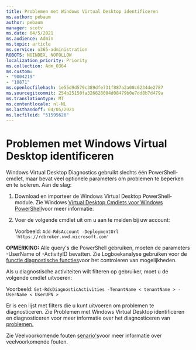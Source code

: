 ```yaml
---
title: Problemen met Windows Virtual Desktop identificeren
ms.author: pebaum
author: pebaum
manager: scotv
ms.date: 04/5/2021
ms.audience: Admin
ms.topic: article
ms.service: o365-administration
ROBOTS: NOINDEX, NOFOLLOW
localization_priority: Priority
ms.collection: Adm_O364
ms.custom:
- "9004219"
- "10871"
ms.openlocfilehash: 1e55d9d579c389dfe731f887a2a08c6234de2787
ms.sourcegitcommit: 254b25150fa326628084d08479b0e7dd8b7d479a
ms.translationtype: MT
ms.contentlocale: nl-NL
ms.lasthandoff: 04/05/2021
ms.locfileid: "51595626"
---
```

# <a name="identify-windows-virtual-desktop-issues"></a>Problemen met Windows Virtual Desktop identificeren

Windows Virtual Desktop Diagnostics gebruikt slechts één PowerShell-cmdlet, maar bevat veel optionele parameters om problemen te beperken en te isoleren. Aan de slag: 

1. Download en importeer de Windows Virtual Desktop PowerShell-module. Zie Windows [Virtual Desktop Cmdlets voor Windows PowerShell](https://docs.microsoft.com/powershell/windows-virtual-desktop/overview)voor meer informatie.

1. Voer de volgende cmdlet uit om u aan te melden bij uw account:
    
    Voorbeeld: `Add-RdsAccount -DeploymentUrl 'https://rdbroker.wvd.microsoft.com'`

**OPMERKING:** Alle query's die PowerShell gebruiken, moeten de parameters -UserName of -ActivityID bevatten. Zie Logboekanalyse gebruiken voor de [functie diagnostische functies](https://go.microsoft.com/fwlink/?linkid=2126847)voor het controleren van mogelijkheden.

Als u diagnostische activiteiten wilt filteren op gebruiker, moet u de volgende cmdlet uitvoeren:

Voorbeeld: `Get-RdsDiagnosticActivities -TenantName < tenantName > -UserName < UserUPN >`

Er is een lijst met filters die u kunt uitvoeren om problemen te diagnosticeren. Zie Problemen met Windows Virtual Desktop identificeren en diagnosticeren voor meer informatie over het diagnosticeren van [problemen.](https://docs.microsoft.com/azure/virtual-desktop/diagnostics-role-service#diagnose-issues-with-powershell)

Zie Veelvoorkomende fouten [senario's](https://docs.microsoft.com/azure/virtual-desktop/diagnostics-role-service#common-error-scenarios)voor meer informatie over veelvoorkomende fouten.
